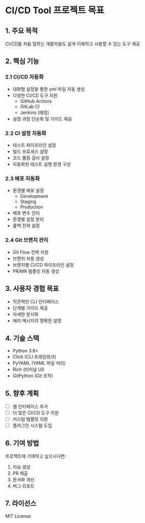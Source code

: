 # CI/CD Tool 프로젝트 목표

## 1. 주요 목적
CI/CD를 처음 접하는 개발자들도 쉽게 이해하고 사용할 수 있는 도구 제공

## 2. 핵심 기능

### 2.1 CI/CD 자동화
- 대화형 설정을 통한 yml 파일 자동 생성
- 다양한 CI/CD 도구 지원
  - GitHub Actions
  - GitLab CI
  - Jenkins (예정)
- 설정 과정 단순화 및 가이드 제공

### 2.2 CI 설정 자동화
- 테스트 파이프라인 설정
- 빌드 프로세스 설정
- 코드 품질 검사 설정
- 자동화된 테스트 실행 환경 구성

### 2.3 배포 자동화
- 환경별 배포 설정
  - Development
  - Staging
  - Production
- 배포 변수 관리
- 환경별 설정 분리
- 롤백 전략 설정

### 2.4 Git 브랜치 관리
- Git Flow 전략 지원
- 브랜치 자동 생성
- 브랜치별 CI/CD 파이프라인 설정
- PR/MR 템플릿 자동 생성

## 3. 사용자 경험 목표
- 직관적인 CLI 인터페이스
- 단계별 가이드 제공
- 자세한 문서화
- 에러 메시지의 명확한 설명

## 4. 기술 스택
- Python 3.8+
- Click (CLI 프레임워크)
- PyYAML (YAML 파일 처리)
- Rich (터미널 UI)
- GitPython (Git 조작)

## 5. 향후 계획
- [ ] 웹 인터페이스 추가
- [ ] 더 많은 CI/CD 도구 지원
- [ ] 커스텀 템플릿 지원
- [ ] 플러그인 시스템 도입

## 6. 기여 방법
프로젝트에 기여하고 싶으시다면:
1. 이슈 생성
2. PR 제출
3. 문서화 개선
4. 버그 리포트

## 7. 라이선스
MIT License 